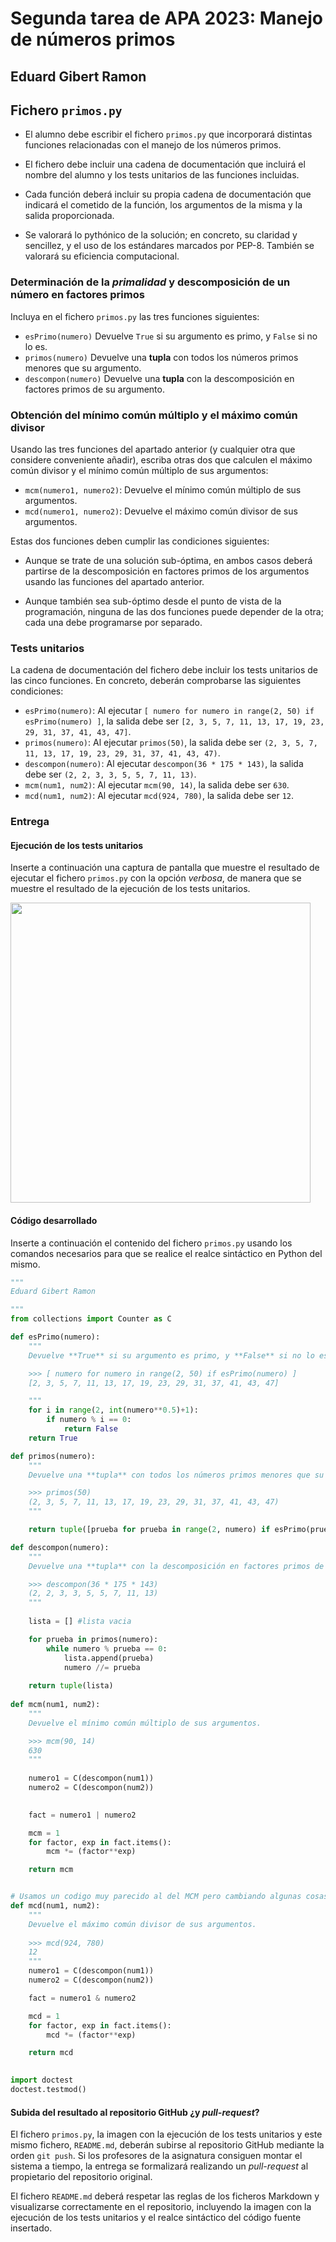 # Segunda tarea de APA 2023: Manejo de números primos

## Eduard Gibert Ramon

## Fichero `primos.py`

- El alumno debe escribir el fichero `primos.py` que incorporará distintas funciones relacionadas con el manejo
  de los números primos.

- El fichero debe incluir una cadena de documentación que incluirá el nombre del alumno y los tests unitarios
  de las funciones incluidas.

- Cada función deberá incluir su propia cadena de documentación que indicará el cometido de la función, los
  argumentos de la misma y la salida proporcionada.

- Se valorará lo pythónico de la solución; en concreto, su claridad y sencillez, y el uso de los estándares marcados
  por PEP-8. También se valorará su eficiencia computacional.

### Determinación de la *primalidad* y descomposición de un número en factores primos

Incluya en el fichero `primos.py` las tres funciones siguientes:

- `esPrimo(numero)`   Devuelve `True` si su argumento es primo, y `False` si no lo es.
- `primos(numero)`    Devuelve una **tupla** con todos los números primos menores que su argumento.
- `descompon(numero)` Devuelve una **tupla** con la descomposición en factores primos de su argumento.

### Obtención del mínimo común múltiplo y el máximo común divisor

Usando las tres funciones del apartado anterior (y cualquier otra que considere conveniente añadir), escriba otras
dos que calculen el máximo común divisor y el mínimo común múltiplo de sus argumentos:

- `mcm(numero1, numero2)`:  Devuelve el mínimo común múltiplo de sus argumentos.
- `mcd(numero1, numero2)`:  Devuelve el máximo común divisor de sus argumentos.

Estas dos funciones deben cumplir las condiciones siguientes:

- Aunque se trate de una solución sub-óptima, en ambos casos deberá partirse de la descomposición en factores
  primos de los argumentos usando las funciones del apartado anterior.

- Aunque también sea sub-óptimo desde el punto de vista de la programación, ninguna de las dos funciones puede
  depender de la otra; cada una debe programarse por separado.

### Tests unitarios

La cadena de documentación del fichero debe incluir los tests unitarios de las cinco funciones. En concreto, deberán
comprobarse las siguientes condiciones:

- `esPrimo(numero)`:  Al ejecutar `[ numero for numero in range(2, 50) if esPrimo(numero) ]`, la salida debe ser
                      `[2, 3, 5, 7, 11, 13, 17, 19, 23, 29, 31, 37, 41, 43, 47]`.
- `primos(numero)`: Al ejecutar `primos(50)`, la salida debe ser `(2, 3, 5, 7, 11, 13, 17, 19, 23, 29, 31, 37, 41, 43, 47)`.
- `descompon(numero)`: Al ejecutar `descompon(36 * 175 * 143)`, la salida debe ser `(2, 2, 3, 3, 5, 5, 7, 11, 13)`.
- `mcm(num1, num2)`: Al ejecutar `mcm(90, 14)`, la salida debe ser `630`.
- `mcd(num1, num2)`: Al ejecutar `mcd(924, 780)`, la salida debe ser `12`.

### Entrega

#### Ejecución de los tests unitarios

Inserte a continuación una captura de pantalla que muestre el resultado de ejecutar el fichero `primos.py` con la opción
*verbosa*, de manera que se muestre el resultado de la ejecución de los tests unitarios.

<img src="img/captura.png" width="480" align="center">

#### Código desarrollado

Inserte a continuación el contenido del fichero `primos.py` usando los comandos necesarios para que se realice el
realce sintáctico en Python del mismo.

```python
"""
Eduard Gibert Ramon

"""
from collections import Counter as C 

def esPrimo(numero):
    """
    Devuelve **True** si su argumento es primo, y **False** si no lo es.  

    >>> [ numero for numero in range(2, 50) if esPrimo(numero) ]
    [2, 3, 5, 7, 11, 13, 17, 19, 23, 29, 31, 37, 41, 43, 47]

    """
    for i in range(2, int(numero**0.5)+1):
        if numero % i == 0:
            return False
    return True                         

def primos(numero):
    """
    Devuelve una **tupla** con todos los números primos menores que su argumento.

    >>> primos(50)
    (2, 3, 5, 7, 11, 13, 17, 19, 23, 29, 31, 37, 41, 43, 47)
    """

    return tuple([prueba for prueba in range(2, numero) if esPrimo(prueba)])

def descompon(numero):
    """
    Devuelve una **tupla** con la descomposición en factores primos de su argumento.

    >>> descompon(36 * 175 * 143)
    (2, 2, 3, 3, 5, 5, 7, 11, 13)
    """
  
    lista = [] #lista vacia

    for prueba in primos(numero):            
        while numero % prueba == 0:          
            lista.append(prueba)            
            numero //= prueba     
                            
    return tuple(lista)                   
    
def mcm(num1, num2):
    """
    Devuelve el mínimo común múltiplo de sus argumentos.

    >>> mcm(90, 14)
    630
    """
    
    numero1 = C(descompon(num1))
    numero2 = C(descompon(num2))

    
    fact = numero1 | numero2  

    mcm = 1 
    for factor, exp in fact.items():
        mcm *= (factor**exp)

    return mcm                     


# Usamos un codigo muy parecido al del MCM pero cambiando algunas cosas
def mcd(num1, num2):
    """
    Devuelve el máximo común divisor de sus argumentos.
    
    >>> mcd(924, 780)
    12
    """
    numero1 = C(descompon(num1))
    numero2 = C(descompon(num2))

    fact = numero1 & numero2 

    mcd = 1 
    for factor, exp in fact.items():
        mcd *= (factor**exp)

    return mcd

 
import doctest
doctest.testmod()
```

#### Subida del resultado al repositorio GitHub ¿y *pull-request*?

El fichero `primos.py`, la imagen con la ejecución de los tests unitarios y este mismo fichero, `README.md`, deberán
subirse al repositorio GitHub mediante la orden `git push`. Si los profesores de la asignatura consiguen montar el
sistema a tiempo, la entrega se formalizará realizando un *pull-request* al propietario del repositorio original.

El fichero `README.md` deberá respetar las reglas de los ficheros Markdown y visualizarse correctamente en el repositorio,
incluyendo la imagen con la ejecución de los tests unitarios y el realce sintáctico del código fuente insertado.
